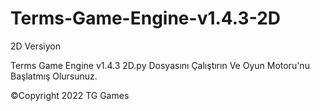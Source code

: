 # Terms-Game-Engine-v1.4.3-2D
2D Versiyon

Terms Game Engine v1.4.3 2D.py   Dosyasını Çalıştırın Ve Oyun Motoru'nu Başlatmış Olursunuz.

©Copyright 2022 TG Games
